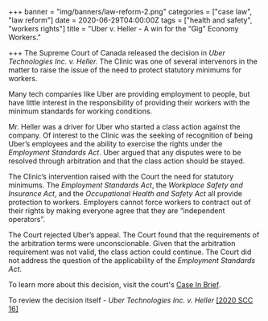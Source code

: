 +++
banner = "img/banners/law-reform-2.png"
categories = ["case law", "law reform"]
date = 2020-06-29T04:00:00Z
tags = ["health and safety", "workers rights"]
title = "Uber v. Heller - A win for the “Gig” Economy Workers."

+++
The Supreme Court of Canada released the decision in _Uber Technologies Inc. v. Heller._ The Clinic was one of several intervenors in the matter to raise the issue of the need to protect statutory minimums for workers.

Many tech companies like Uber are providing employment to people, but have little interest in the responsibility of providing their workers with the minimum standards for working conditions.

Mr. Heller was a driver for Uber who started a class action against the company. Of interest to the Clinic was the seeking of recognition of being Uber’s employees and the ability to exercise the rights under the _Employment Standards Act_. Uber argued that any disputes were to be resolved through arbitration and that the class action should be stayed.

The Clinic’s intervention raised with the Court the need for statutory minimums. The _Employment Standards Act_, the _Workplace Safety and Insurance Act_, and the _Occupational Health and Safety Act_ all provide protection to workers. Employers cannot force workers to contract out of their rights by making everyone agree that they are “independent operators”.

The Court rejected Uber’s appeal. The Court found that the requirements of the arbitration terms were unconscionable. Given that the arbitration requirement was not valid, the class action could continue. The Court did not address the question of the applicability of the _Employment Standards Act_.

To learn more about this decision, visit the court's [Case In Brief]().

To review the decision itself - _Uber Technologies Inc. v. Heller_ [\[2020 SCC 16\]]()
